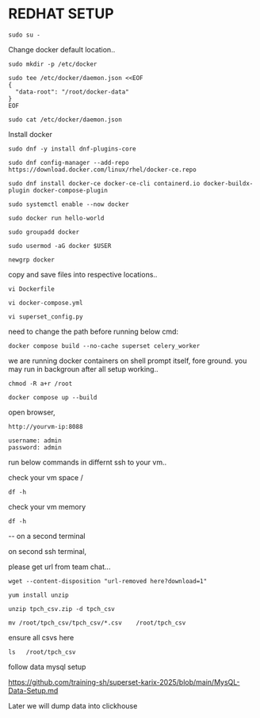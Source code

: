 # REDHAT SETUP

```
sudo su -
```

Change docker default location..  


```
sudo mkdir -p /etc/docker
```

```
sudo tee /etc/docker/daemon.json <<EOF
{
  "data-root": "/root/docker-data"
}
EOF
```

```
sudo cat /etc/docker/daemon.json
```

Install docker

```
sudo dnf -y install dnf-plugins-core
```

```
sudo dnf config-manager --add-repo https://download.docker.com/linux/rhel/docker-ce.repo
```

```
sudo dnf install docker-ce docker-ce-cli containerd.io docker-buildx-plugin docker-compose-plugin
```

```
sudo systemctl enable --now docker
```
 
``` 
sudo docker run hello-world
```
 
```
sudo groupadd docker
```

```
sudo usermod -aG docker $USER
```

```
newgrp docker
```

copy and save files into respective locations..

``` 
vi Dockerfile
```

```
vi docker-compose.yml
```

```
vi superset_config.py
```

need to change the path before running below cmd:

``` 
docker compose build --no-cache superset celery_worker
```

we are running docker containers on shell prompt itself, fore ground. you may run in backgroun after all setup working..


```
chmod -R a+r /root
```


```
docker compose up --build
``` 
open browser, 

```
http://yourvm-ip:8088
```

```
username: admin
password: admin
```

run below commands in differnt ssh to your vm..


check your vm space /

```
df -h
```

check your vm memory
```
df -h
```

-- on a second terminal

on second ssh terminal,

please get url from team chat...
``` 
wget --content-disposition "url-removed here?download=1"
```

```
yum install unzip
```

```
unzip tpch_csv.zip -d tpch_csv
```
 
``` 
mv /root/tpch_csv/tpch_csv/*.csv    /root/tpch_csv
```
ensure all csvs here

```
ls   /root/tpch_csv
```

follow data mysql setup

https://github.com/training-sh/superset-karix-2025/blob/main/MysQL-Data-Setup.md

Later we will dump data into clickhouse




